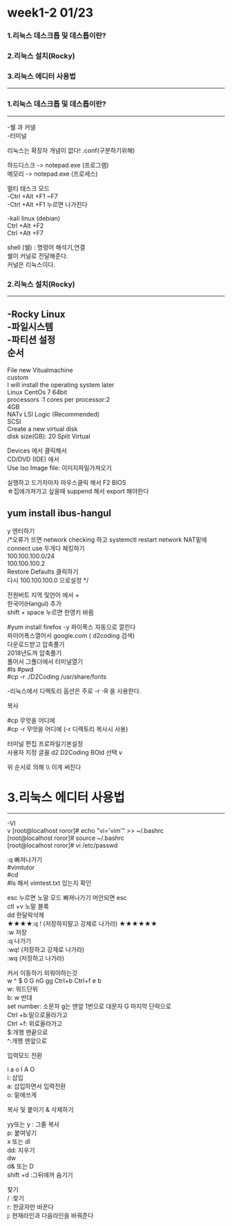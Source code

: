# week1-2 01/23   
### 1.리눅스 데스크톱 및 데스톱이란?   
### 2.리눅스 설치(Rocky)   
### 3.리눅스 에디터 사용법   
----------------------   

### 1.리눅스 데스크톱 및 데스톱이란?   

----------------------   
 -쉘 과 커넬   
 -터미널   
   

리눅스는 확장자 개념이 없다! .conf(구분하기위해)   
   
하드디스크 -> notepad.exe (프로그램)   
메모리    -> notepad.exe (프로세스)   
   
   
멀티 태스크 모드   
-Ctrl +Alt +F1 ~F7   
-Ctrl +Alt +F1 누르면 나가진다   
   
   
-kali linux (debian)   
 Ctrl +Alt +F2   
 Ctrl +Alt +F7   
   
   
shell (쉘) : 명령어 해석기,연결   
쉘이 커널로 전달해준다.   
커널은 리눅스이다.   
   
### 2.리눅스 설치(Rocky)   
   
----------------------
 -Rocky Linux   
 -파일시스템   
 -파티션 설정   
 순서
-----------------------   
File new Vitualmachine   
custom   
I will install the operating system later   
Linux CentOs 7 64bit   
processors :1 cores per processor:2   
4GB   
NATv
LSI Logic (Recommended)   
SCSI   
Create a new virtual disk   
disk size(GB):  20  Split Virtual   
   
Devices 에서 클릭해서    
CD/DVD (IDE) 에서   
Use Iso Image file: 이미지파일가져오기   
   
실행하고 드가자마자 마우스클릭 해서 F2 BIOS   
☆집에가져가고 싶을때 suppend 해서 export 해야한다   
   
yum install ibus-hangul 
-----------------------   
   
y 엔터하기   
/*오류가 뜨면 network checking 하고 systemctl restart network  NAT밑에 connect use 두개다 체킹하기   
100.100.100.0/24   
100.100.100.2   
Restore Defaults 클릭하기    
다시 100.100.100.0 으로설정 */   
   
전원버트 지역 및언어 에서 +   
한국어(Hangul) 추가   
shift + space 누르면 한영키 바뀜   
   
   
#yum install firefox -y 파이폭스 자동으로 깔린다   
파이어폭스열어서 google.com ( d2coding 검색)   
다운로드받고 압축풀기   
2018년도꺼 압축풀기   
풀어서 그폴더에서 터미널열기   
#ls #pwd    
#cp -r ./D2Coding /usr/share/fonts   
   
-리눅스에서 디렉토리 옵션은 주로 -r -R 을 사용한다.   
   
   


복사

#cp 무엇을 어디에   
#cp -r 무엇을 어디에 (-r 디렉토리 복사시 사용)   
   

터미널 편집 프로파일기본설정   
사용자 지정 글꼴 d2 D2Coding BOld 선택 v
   
위 순서로 의해 \\\\ 이게 써진다    
   
   
# 3.리눅스 에디터 사용법
-----------------------
 -VI   
v
[root@localhost roror]# echo "vi='vim'" >> ~/.bashrc   
[root@localhost roror]# source ~/.bashrc   
[root@localhost roror]# vi /etc/passwd   
   
:q 빠져나가기   
#vimtutor   
#cd   
#ls 해서 vimtest.txt 있는지 확인   
   
esc 누르면 노말 모드 빠져나가기 머안되면 esc   
ctl +v 노말 블록   
dd 한달락삭제   
★★★★:q ! (저장하지말고 강제로 나가라) ★★★★★★   
:w 저장   
:q 나가기   
:wq! (저장하고 강제로 나가라)   
:wq (저장하고 나가라)   
   
커서 이동하기 외워야하는것   
w ^ $ 0 G nG gg Ctrl+b Ctrl+f e b   
w: 워드단위   
b: w 반대   
set number: 소문자 g는 맨앞 1번으로 대문자 G 마지막 단락으로   
Ctrl +b:밑으로올라가고   
Ctrl +f: 위로올라가고   
$:개행 맨끝으로   
^:개행 맨앞으로   
   

입력모드 전환   
   
i a o  I A O    
i: 삽입   
a: 삽입하면서 입력전환   
o: 밑에쓰게   
   
복사 및 붙이기 & 삭제하기   
   
yy또는 y  : 그줄 복사   
p: 붙여넣기   
x 또는 dl   
dd: 지우기   
dw   
d& 또는 D   
shift +d :그뒤에꺼 숨기기   
   
찾기   
/ :찾기   
r: 한글자만 바꾼다   
j: 현재라인과 다음라인을 바꿔준다   
